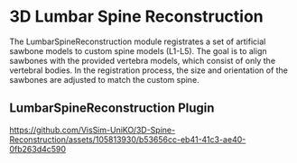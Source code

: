 # 3D Lumbar Spine Reconstruction
The LumbarSpineReconstruction module registrates a set of artificial sawbone models to custom spine models (L1-L5).
The goal is to align sawbones with the provided vertebra models, which consist of only the vertebral bodies.
In the registration process, the size and orientation of the sawbones are adjusted to match the custom spine.

## LumbarSpineReconstruction Plugin
https://github.com/VisSim-UniKO/3D-Spine-Reconstruction/assets/105813930/b53656cc-eb41-41c3-ae40-0fb263d4c590

